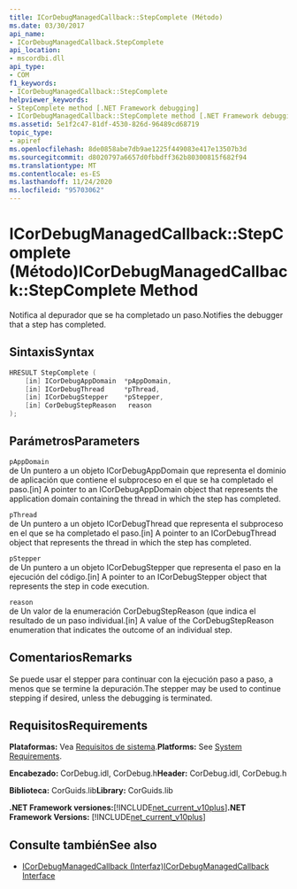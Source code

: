 ```yaml
---
title: ICorDebugManagedCallback::StepComplete (Método)
ms.date: 03/30/2017
api_name:
- ICorDebugManagedCallback.StepComplete
api_location:
- mscordbi.dll
api_type:
- COM
f1_keywords:
- ICorDebugManagedCallback::StepComplete
helpviewer_keywords:
- StepComplete method [.NET Framework debugging]
- ICorDebugManagedCallback::StepComplete method [.NET Framework debugging]
ms.assetid: 5e1f2c47-81df-4530-826d-96489cd68719
topic_type:
- apiref
ms.openlocfilehash: 8de0858abe7db9ae1225f449083e417e13507b3d
ms.sourcegitcommit: d8020797a6657d0fbbdff362b80300815f682f94
ms.translationtype: MT
ms.contentlocale: es-ES
ms.lasthandoff: 11/24/2020
ms.locfileid: "95703062"
---
```

# <a name="icordebugmanagedcallbackstepcomplete-method"></a><span data-ttu-id="7ae14-102">ICorDebugManagedCallback::StepComplete (Método)</span><span class="sxs-lookup"><span data-stu-id="7ae14-102">ICorDebugManagedCallback::StepComplete Method</span></span>

<span data-ttu-id="7ae14-103">Notifica al depurador que se ha completado un paso.</span><span class="sxs-lookup"><span data-stu-id="7ae14-103">Notifies the debugger that a step has completed.</span></span>  
  
## <a name="syntax"></a><span data-ttu-id="7ae14-104">Sintaxis</span><span class="sxs-lookup"><span data-stu-id="7ae14-104">Syntax</span></span>  
  
```cpp  
HRESULT StepComplete (  
    [in] ICorDebugAppDomain  *pAppDomain,  
    [in] ICorDebugThread     *pThread,  
    [in] ICorDebugStepper    *pStepper,  
    [in] CorDebugStepReason   reason  
);  
```  
  
## <a name="parameters"></a><span data-ttu-id="7ae14-105">Parámetros</span><span class="sxs-lookup"><span data-stu-id="7ae14-105">Parameters</span></span>  

 `pAppDomain`  
 <span data-ttu-id="7ae14-106">de Un puntero a un objeto ICorDebugAppDomain que representa el dominio de aplicación que contiene el subproceso en el que se ha completado el paso.</span><span class="sxs-lookup"><span data-stu-id="7ae14-106">[in] A pointer to an ICorDebugAppDomain object that represents the application domain containing the thread in which the step has completed.</span></span>  
  
 `pThread`  
 <span data-ttu-id="7ae14-107">de Un puntero a un objeto ICorDebugThread que representa el subproceso en el que se ha completado el paso.</span><span class="sxs-lookup"><span data-stu-id="7ae14-107">[in] A pointer to an ICorDebugThread object that represents the thread in which the step has completed.</span></span>  
  
 `pStepper`  
 <span data-ttu-id="7ae14-108">de Un puntero a un objeto ICorDebugStepper que representa el paso en la ejecución del código.</span><span class="sxs-lookup"><span data-stu-id="7ae14-108">[in] A pointer to an ICorDebugStepper object that represents the step in code execution.</span></span>  
  
 `reason`  
 <span data-ttu-id="7ae14-109">de Un valor de la enumeración CorDebugStepReason (que indica el resultado de un paso individual.</span><span class="sxs-lookup"><span data-stu-id="7ae14-109">[in] A value of the CorDebugStepReason enumeration that indicates the outcome of an individual step.</span></span>  
  
## <a name="remarks"></a><span data-ttu-id="7ae14-110">Comentarios</span><span class="sxs-lookup"><span data-stu-id="7ae14-110">Remarks</span></span>  

 <span data-ttu-id="7ae14-111">Se puede usar el stepper para continuar con la ejecución paso a paso, a menos que se termine la depuración.</span><span class="sxs-lookup"><span data-stu-id="7ae14-111">The stepper may be used to continue stepping if desired, unless the debugging is terminated.</span></span>  
  
## <a name="requirements"></a><span data-ttu-id="7ae14-112">Requisitos</span><span class="sxs-lookup"><span data-stu-id="7ae14-112">Requirements</span></span>  

 <span data-ttu-id="7ae14-113">**Plataformas:** Vea [Requisitos de sistema](../../get-started/system-requirements.md).</span><span class="sxs-lookup"><span data-stu-id="7ae14-113">**Platforms:** See [System Requirements](../../get-started/system-requirements.md).</span></span>  
  
 <span data-ttu-id="7ae14-114">**Encabezado:** CorDebug.idl, CorDebug.h</span><span class="sxs-lookup"><span data-stu-id="7ae14-114">**Header:** CorDebug.idl, CorDebug.h</span></span>  
  
 <span data-ttu-id="7ae14-115">**Biblioteca:** CorGuids.lib</span><span class="sxs-lookup"><span data-stu-id="7ae14-115">**Library:** CorGuids.lib</span></span>  
  
 <span data-ttu-id="7ae14-116">**.NET Framework versiones:**[!INCLUDE[net_current_v10plus](../../../../includes/net-current-v10plus-md.md)]</span><span class="sxs-lookup"><span data-stu-id="7ae14-116">**.NET Framework Versions:** [!INCLUDE[net_current_v10plus](../../../../includes/net-current-v10plus-md.md)]</span></span>  
  
## <a name="see-also"></a><span data-ttu-id="7ae14-117">Consulte también</span><span class="sxs-lookup"><span data-stu-id="7ae14-117">See also</span></span>

- [<span data-ttu-id="7ae14-118">ICorDebugManagedCallback (Interfaz)</span><span class="sxs-lookup"><span data-stu-id="7ae14-118">ICorDebugManagedCallback Interface</span></span>](icordebugmanagedcallback-interface.md)
